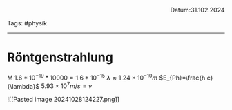 <p align="right">Datum:31.102.2024</p>

Tags: #physik 

---

# Röntgenstrahlung


M
$1.6*10^{-19} * 10000 = 1.6*10^{-15}$
$\lambda≈1.24×10^{−10}m$
$E_{Ph}=\frac{h·c}{\lambda}$
$5.93×10^7 m/s = v$

![[Pasted image 20241028124227.png]]

